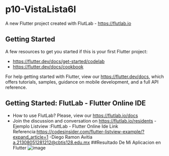 # p10-VistaLista6I

A new Flutter project created with FlutLab - https://flutlab.io

## Getting Started

A few resources to get you started if this is your first Flutter project:

- https://flutter.dev/docs/get-started/codelab
- https://flutter.dev/docs/cookbook

For help getting started with Flutter, view our
https://flutter.dev/docs, which offers tutorials,
samples, guidance on mobile development, and a full API reference.

## Getting Started: FlutLab - Flutter Online IDE

- How to use FlutLab? Please, view our https://flutlab.io/docs
- Join the discussion and conversation on https://flutlab.io/residents
-Ejemplo Listview :FluttLab - Flutter Online Ide
Link Referencia:https://codesinsider.com/flutter-listview-example/?expand_article=1
-Diego Ramon Avitia a.21308051281212@cbtis128.edu.mx
##Resultado De Mi Aplicacion en Flutter
![image](https://github.com/AvitiaD128/p10AppListview/assets/143744078/99aefeae-9eb8-4a5c-a5fa-1e89b5875dde)
